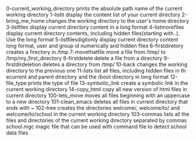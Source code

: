 0-current_working_directory prints the absolute path name of the current working directory
1-listit display the content list of your current directory
2-bring_me_home changes the working directory to the user's home directory
3-listfiles display current directory content in a long format
4-listmorefiles display current directory contents, including hidden files(starting with .). Use the long format
5-listfilesdigitonly display current directory content  long format, user and group id numerically and hidden files
6-firstdiretory creates a firectory in /tmp
7-movethatfile move a file from /tmp/ to /tmp/my_first_directory
8-firstdelete delete a file from a directory
9-firstdirdeletion deletes a directory from /tmp/
10-back changes the working directory to the previous one
11-lists list all files, including hidden files in th ecurrent and parent directory and the /boot directory in long format
12-file_type prints the type of file
13-symbolic_link create a symbolic link in the current working directory
14-copy_html copy all new version of html files in current directory
100-lets_move moves all files beginning with an uppercase to a new directory
101-clean_emacs deletes all files in current directory that ends with ~
102-tree creates the directories welcome/, welcome/to/ and welcome/to/school in the current working directory
103-commas lists all the files and directories of the current working directory separated by commas
school.mgc magic file that can be used with command file to detect school data files 
